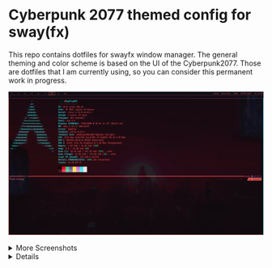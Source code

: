 # Cyberpunk 2077 themed config for sway(fx)
This repo contains dotfiles for swayfx window manager. The general theming and color scheme is based on the UI of the Cyberpunk2077. Those are dotfiles that I am currently using, so you can consider this permanent work in progress.

<p align="center">
	<img src="screenshots/08-04-2025_01:52:07.png"/>
</p>

<details>
<summary>More Screenshots</summary>
<img src="screenshots/08-04-2025_01:49:21.png"/>
<img src="screenshots/08-04-2025_01:55:35.png"/>
</details>
<details>


## Contents
This repo focuses on visual aspects. In the main scope, there is sway and bar configuration, but there are also some other theming aspects for general apps. **It does not** contain (and will not) any shell configuration files (.bashrc, .zshrc, etc.) because in my opinion they should be tweaked to each users liking.

## Dependencies to install
##### hard dependencies:
```
swayfx polkit swaybg xorg-wayland wofi kitty grim slurp satty wl-clipboard jetbrainsmono-nerd
```
##### soft dependencies:
```
fastfetch vesktop starship
```
##### you may consider:
[firefox theme](https://addons.mozilla.org/en-US/firefox/addon/cyberpunk-2077-ui) (not mine)

## Installation
Contents of this repo are meant to be inside your .config dir contetns. All this is managed by stow (gnu symlink farm manager), so you can use it to install and manage it, or just pick and copy some files you need.

1. Make sure you installed dependencies
2. Install [stow](https://www.gnu.org/software/stow/)
3. Create folder inside your .config folder (.sway-dotfiles for example)
4. Clone this repo inside your new folder
5. Run command `stow .`
6. After this, reload (or enter) sway and you should be good to go

## Keybinds
List of some keybinds that you may find usefull when starting using this config.
Mod is a supper key.
| keys            			    | behavior							|
| -             		    	| -         			    		|
| mod + d         		    	| app launcher						|
| mod + return			    	| launch terminal					|
| mod + [hjkl]					| change focus [←↑↓→]				|
| mod + Shift + [hjkl]	        | move focused tab [←↑↓→]			|
| mod + [0-9]					| focus workspace [0-9]				|
| mod + shift + [0-9]			| move to  workspace [0-9]			|
| mod + shift + c				| reload sway						|
| mod + shift + s				| screenshot + screenshot menu      | 


If you want to learn more keybinds, visit `sway/config` file.

### Important notes:
##### swayfx and i3
This config was prepared for swayfx in mind, however all swayfx exclusive things are located in `sway/config.d/swayfx` so you can delete it to be compatible with regular sway. Also keeping in mind that sway is a drop in replacement for i3, there is a high chance that, with minimal effort it could be made compatbile with i3, however this was not tested.
##### background/wallpaper
There is no background present in this repo. To set it, create `wallpaper` directory, in your .config, paste your image there and modify `sway/config.d/background` accordingly.
##### discord/vesktop theme
There is a custom theme for discord application. To use it you have to download **vesktop** custom client and enable it in settings. Also after recent discord UI update, you have to reverse back to old one. At a time of writing this, it is possible by going into Experiments settings in Developers Only section, and setting Desktop Visual Refresh bucket override to 0, 5, or N/E.
